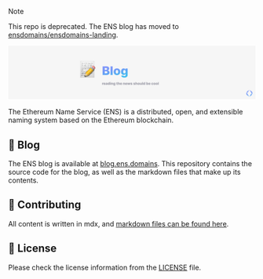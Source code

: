 > [!NOTE]  
> This repo is deprecated. The ENS blog has moved to [ensdomains/ensdomains-landing](https://github.com/ensdomains/ensdomains-landing).

[![readme](./.github/readme.png)](https://alpha-docs.ens.domains/?ref=github-banner)

The Ethereum Name Service (ENS) is a distributed, open, and extensible naming system based on the Ethereum blockchain.

## 📰 Blog

The ENS blog is available at [blog.ens.domains](https://blog.ens.domains/?ref=ens-blog-github). This repository contains the source code for the blog, as well as the markdown files that make up its contents.

## 📖 Contributing

All content is written in mdx, and [markdown files can be found here](./content).

## 📄 License

Please check the license information from the [LICENSE](./LICENSE) file.
